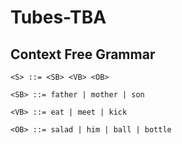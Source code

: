 # Tubes-TBA

## Context Free Grammar

```
<S> ::= <SB> <VB> <OB>

<SB> ::= father | mother | son

<VB> ::= eat | meet | kick

<OB> ::= salad | him | ball | bottle

```
